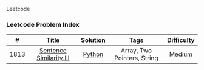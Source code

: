 Leetcode
### Leetcode Problem Index
| # | Title | Solution | Tags | Difficulty |
|:----:|:--------:|:----------:|:-------:|:--------:|
| 1813 | [Sentence Similarity III](https://leetcode.com/problems/sentence-similarity-iii/?envType=daily-question&envId=2025-03-04) | [Python](problemset/1813.sentence-similarity-iii/sentence-similarity-iii.py) | Array, Two Pointers, String | Medium |
